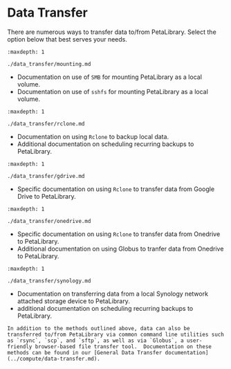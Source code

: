 # Data Transfer

There are numerous ways to transfer data to/from PetaLibrary. Select the option below that best serves your needs. 

```{toctree}
:maxdepth: 1

./data_transfer/mounting.md

```
* Documentation on use of `SMB` for mounting PetaLibrary as a local volume.
* Documentation on use of `sshfs` for mounting PetaLibrary as a local volume.

```{toctree}
:maxdepth: 1

./data_transfer/rclone.md

```
* Documentation on using `Rclone` to backup local data.
* Additional documentation on scheduling recurring backups to PetaLibrary.

```{toctree}
:maxdepth: 1

./data_transfer/gdrive.md

```
* Specific documentation on using `Rclone` to transfer data from Google Drive to PetaLibrary.

```{toctree}
:maxdepth: 1

./data_transfer/onedrive.md

```
* Specific documentation on using `Rclone` to transfer data from Onedrive to PetaLibrary.
* Additional documentation on using Globus to tranfer data from Onedrive to PetaLibrary.

```{toctree}
:maxdepth: 1

./data_transfer/synology.md

```
* Documentation on transferring data from a local Synology network attached storage device to PetaLibrary.
* additional documentation on scheduling recurring backups to PetaLibrary.

```{note}
In addition to the methods outlined above, data can also be transferred to/from PetaLibrary via common command line utilities such as `rsync`, `scp`, and `sftp`, as well as via `Globus`, a user-friendly browser-based file transfer tool.  Documentation on these methods can be found in our [General Data Transfer documentation](../compute/data-transfer.md).
```
